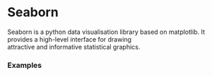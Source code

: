 # **Seaborn**

Seaborn is a python data visualisation library based on matplotlib. It provides a high-level interface for drawing <br/>
attractive and informative statistical graphics.

### Examples
